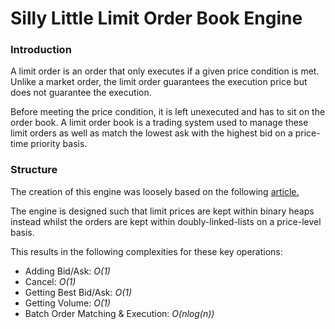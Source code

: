 # Silly Little Limit Order Book Engine

### Introduction

A limit order is an order that only executes if a given price condition is met. Unlike a market order, the limit order guarantees the execution price but does not guarantee the execution.

Before meeting the price condition, it is left unexecuted and has to sit on the order book. A limit order book is a trading system used to manage these limit orders as well as match the lowest ask with the highest bid on a price-time priority basis.

### Structure

The creation of this engine was loosely based on the following [article.](https://web.archive.org/web/20110219163448/http://howtohft.wordpress.com/2011/02/15/how-to-build-a-fast-limit-order-book/)

The engine is designed such that limit prices are kept within binary heaps instead whilst the orders are kept within doubly-linked-lists on a price-level basis.

This results in the following complexities for these key operations:

- Adding Bid/Ask: *O(1)*
- Cancel: *O(1)*
- Getting Best Bid/Ask: *O(1)*
- Getting Volume: *O(1)*
- Batch Order Matching & Execution: *O(nlog(n))*